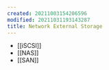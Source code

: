```yaml
---
created: 20211003154206596
modified: 20211031193143287
title: Network External Storage
---
```


- [[iSCSI]]
- [[NAS]]
- [[SAN]]
